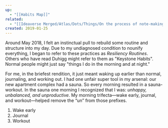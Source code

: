```yaml
---
up:
  - "[[Habits Map]]"
related:
  - "[[Ideaverse Merged/Atlas/Dots/Things/On the process of note-making]]"
created: 2019-01-25
---
```

Around May 2018, I felt an instinctual pull to rebuild some routine and structure into my day. Due to my undiagnosed condition to nounify everything, I began to refer to these practices as *Resiliency Routines*. Others who have read Duhigg might refer to them as "Keystone Habits". Normal people might just say "things I do in the morning and at night." 

For me, in the briefest rendition, it just meant waking up earlier than normal, journaling, and working out. I had one unfair super tool in my arsenal: our new apartment complex had a sauna. So every morning resulted in a sauna-workout. In the sauna one morning I recognized that I was: *unhappy, unbalanced, and unproductive*. My morning trifecta—wake early, journal, and workout—helped remove the “un” from those prefixes. 

1. Wake early
2. Journal
3. Workout